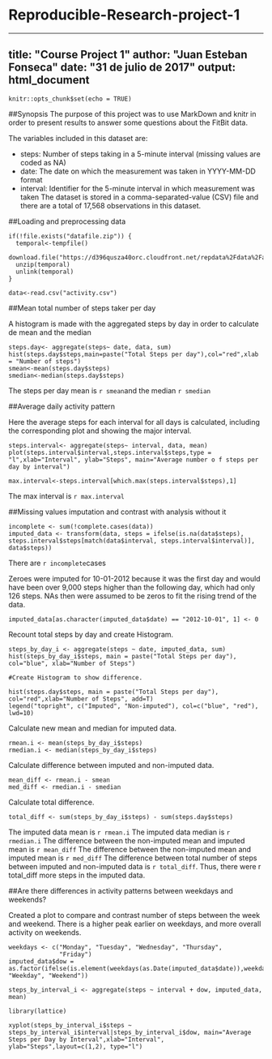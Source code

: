 # Reproducible-Research-project-1
---
title: "Course Project 1"
author: "Juan Esteban Fonseca"
date: "31 de julio de 2017"
output: html_document
---

```{r setup, include=FALSE}
knitr::opts_chunk$set(echo = TRUE)
```


##Synopsis 
The purpose of this project was to use MarkDown and knitr in order to present results to answer some questions about the FitBit data.

The variables included in this dataset are:

- steps: Number of steps taking in a 5-minute interval (missing values are coded as NA)
- date: The date on which the measurement was taken in YYYY-MM-DD format
- interval: Identifier for the 5-minute interval in which measurement was taken
The dataset is stored in a comma-separated-value (CSV) file and there are a total of 17,568 observations in this dataset.

##Loading and preprocessing data
```{r preprocessing}
if(!file.exists("datafile.zip")) {
  temporal<-tempfile()
  download.file("https://d396qusza40orc.cloudfront.net/repdata%2Fdata%2Factivity.zip",temporal)
  unzip(temporal)
  unlink(temporal)
}

data<-read.csv("activity.csv")

```

##Mean total number of steps taker per day

A histogram is made with the aggregated steps by day in order to calculate de mean and the median

```{r q1}
steps.day<- aggregate(steps~ date, data, sum)
hist(steps.day$steps,main=paste("Total Steps per day"),col="red",xlab = "Number of steps")
smean<-mean(steps.day$steps)
smedian<-median(steps.day$steps)
```

The steps per day mean is `r smean`and the median `r smedian`

##Average daily activity pattern

Here the average steps for each interval for all days is calculated, including the corresponding plot and showing the major interval.

```{r q2}
steps.interval<- aggregate(steps~ interval, data, mean)
plot(steps.interval$interval,steps.interval$steps,type = "l",xlab="Interval", ylab="Steps", main="Average number o f steps per day by interval")

max.interval<-steps.interval[which.max(steps.interval$steps),1]
```
The max interval is `r max.interval`


##Missing values imputation and contrast with analysis without it


```{r q3}
incomplete <- sum(!complete.cases(data))
imputed_data <- transform(data, steps = ifelse(is.na(data$steps), steps.interval$steps[match(data$interval, steps.interval$interval)], data$steps))
```

There are `r incomplete`cases


Zeroes were imputed for 10-01-2012 because it was the first day and would have been over 9,000 steps higher than the following day, which had only 126 steps. NAs then were assumed to be zeros to fit the rising trend of the data.

```{r q4}
imputed_data[as.character(imputed_data$date) == "2012-10-01", 1] <- 0
```
Recount total steps by day and create Histogram.
```{r q5}
steps_by_day_i <- aggregate(steps ~ date, imputed_data, sum)
hist(steps_by_day_i$steps, main = paste("Total Steps per day"), col="blue", xlab="Number of Steps")

#Create Histogram to show difference. 

hist(steps.day$steps, main = paste("Total Steps per day"), col="red",xlab="Number of Steps", add=T)
legend("topright", c("Imputed", "Non-imputed"), col=c("blue", "red"), lwd=10)
```

Calculate new mean and median for imputed data.
```{r q7}
rmean.i <- mean(steps_by_day_i$steps)
rmedian.i <- median(steps_by_day_i$steps)
```
Calculate difference between imputed and non-imputed data.
```{r q8}
mean_diff <- rmean.i - smean
med_diff <- rmedian.i - smedian
```


Calculate total difference.
```{r q9}
total_diff <- sum(steps_by_day_i$steps) - sum(steps.day$steps)
```

The imputed data mean is `r rmean.i`
The imputed data median is `r rmedian.i`
The difference between the non-imputed mean and imputed mean is `r mean_diff`
The difference between the non-imputed mean and imputed mean is `r med_diff`
The difference between total number of steps between imputed and non-imputed data is `r total_diff`. Thus, there were r total_diff more steps in the imputed data.

##Are there differences in activity patterns between weekdays and weekends?

Created a plot to compare and contrast number of steps between the week and weekend. There is a higher peak earlier on weekdays, and more overall activity on weekends.
```{r q10}
weekdays <- c("Monday", "Tuesday", "Wednesday", "Thursday", 
              "Friday")
imputed_data$dow = as.factor(ifelse(is.element(weekdays(as.Date(imputed_data$date)),weekdays), "Weekday", "Weekend"))

steps_by_interval_i <- aggregate(steps ~ interval + dow, imputed_data, mean)

library(lattice)

xyplot(steps_by_interval_i$steps ~ steps_by_interval_i$interval|steps_by_interval_i$dow, main="Average Steps per Day by Interval",xlab="Interval", ylab="Steps",layout=c(1,2), type="l")
```
